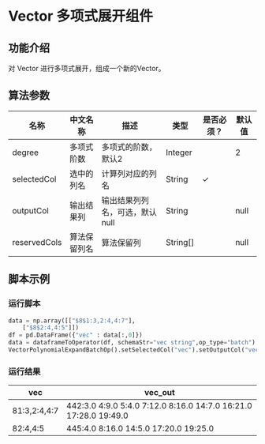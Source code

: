 # Vector 多项式展开组件

## 功能介绍
对 Vector 进行多项式展开，组成一个新的Vector。

## 算法参数

| 名称 | 中文名称 | 描述 | 类型 | 是否必须？ | 默认值 |
| --- | --- | --- | --- | --- | --- |
| degree | 多项式阶数 | 多项式的阶数，默认2 | Integer |  | 2 |
| selectedCol | 选中的列名 | 计算列对应的列名 | String | ✓ |  |
| outputCol | 输出结果列 | 输出结果列列名，可选，默认null | String |  | null |
| reservedCols | 算法保留列名 | 算法保留列 | String[] |  | null |


## 脚本示例

### 运行脚本
``` python
data = np.array([["$8$1:3,2:4,4:7"],
    ["$8$2:4,4:5"]])
df = pd.DataFrame({"vec" : data[:,0]})
data = dataframeToOperator(df, schemaStr="vec string",op_type="batch")
VectorPolynomialExpandBatchOp().setSelectedCol("vec").setOutputCol("vec_out").linkFrom(data).collectToDataframe()

```
### 运行结果
| vec            | vec_out                                 |
| -------------- | ---------------------------------------- |
| $8$1:3,2:4,4:7 | $44$2:3.0 4:9.0 5:4.0 7:12.0 8:16.0 14:7.0 16:21.0 17:28.0 19:49.0 |
| $8$2:4,4:5     | $44$5:4.0 8:16.0 14:5.0 17:20.0 19:25.0  |

